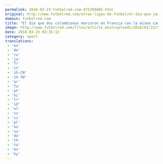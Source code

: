 ```yaml
---
permalink: 2018-03-23-futbolred.com-471294685.html
original: http://www.futbolred.com/otras-ligas-de-futbol/el-dia-que-james-rodriguez-y-radamel-falcao-marcaron-gol-en-francia-82601
domain: futbolred.com
title: "El día que dos colombianos marcaron en Francia con la misma camiseta"
image: http://www.futbolred.com/files/article_main/uploads/2018/03/22/5ab3fbbb54a61.jpeg
date: 2018-03-23 03:35:12
category: sport
translations: 
 - 'en'
 - 'de'
 - 'ru'
 - 'ja'
 - 'fr'
 - 'it'
 - 'zh-CN'
 - 'zh-TW'
 - 'ar'
 - 'fa'
 - 'pt'
 - 'hi'
 - 'tr'
 - 'id'
 - 'nl'
 - 'sv'
 - 'vi'
 - 'pl'
 - 'ko'
 - 'no'
 - 'da'
 - 'th'
 - 'ta'
 - 'ms'
 - 'hy'
---
```


